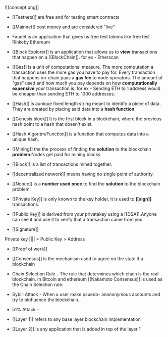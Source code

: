 ![[concept.png]]


- [[Testnets]] are free and for testing smart contracts

- [[Mainnet]] cost money and are considered "live"

- Faucet is an application that gives us free test tokens like free test Rinkeby Ethereum

- [[Block Explorer]] is an application that allows us to **view** transactions that happen on a [[BlockChain]].
for ex - Etherscan

- [[Gas]] is a unit of computational measure. The more computation a transaction uses the more gas you have to pay for.
Every transaction that happens on-chain pays a **gas fee** to node operators.
The amount of "gas" used and how much you pay depends on how **computationally expensive** your transaction is.
for ex - Sending ETH to 1 address would be cheaper than sending ETH to 1000 addresses.

- [[Hash]] is aunique fixed length string meant to identify a piece of data. They are created by placing said data into a **hash function**.

- [[Genesis block]] It is the first block in a blockchain, where the previous hash point to a hash that doesn't exist.

- [[Hash Algoritm/Function]] is a function that computes data into a unique hash.


- [[Mining]] the the process of finding the **solution** to the blockchain **problem**.Nodes get paid for mining blocks

- [[Block]] is a list of transactions mined together.

- [[decentralized network]] means having no single point of authority.

- [[Nonce]] is a **number used once** to find the **solution** to the blockchain problem.


- [[Private Key]] is only known to the key holder, it is used to **[[sign]]** transactions.


- [[Public Key]] is derived from your privatekey using a [[DSA]].Anyone can see it and use it to verify that a transaction came from you.

- [[Signature]] 

Private key |||| > Public Key > Address

- [[Proof of work]] 

- [[Consensus]] is the mechanism used to agree on the state if a blockchain 


- Chain Selection Rule - The rule that determines which chain is the real blockchain.
In Bitcoin and ethereum [[Nakamoto Consensus]] is used as the Chain Selection rule.

- Sybill Attack - When a user make psuedo- ananonymous accounts and try to oinfluence the blockchain.
- 51% Attack - 


- [[Layer 1]] refers to any base layer blockchain implementation
- [[Layer 2]] is any application that is added in top of the layer 1